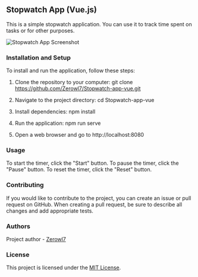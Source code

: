 ## Stopwatch App (Vue.js)

This is a simple stopwatch application. You can use it to track time spent on tasks or for other purposes.

![Stopwatch App Screenshot](./screenshots/screenshot.png)

### Installation and Setup

To install and run the application, follow these steps:

1. Clone the repository to your computer:
git clone https://github.com/Zerowl7/Stopwatch-app-vue.git

2. Navigate to the project directory:
cd Stopwatch-app-vue

3. Install dependencies:
npm install

4. Run the application:
npm run serve

5. Open a web browser and go to http://localhost:8080

### Usage

To start the timer, click the "Start" button. To pause the timer, click the "Pause" button. To reset the timer, click the "Reset" button.

### Contributing

If you would like to contribute to the project, you can create an issue or pull request on GitHub. When creating a pull request, be sure to describe all changes and add appropriate tests.

### Authors

Project author - [Zerowl7](https://github.com/Zerowl7)

### License

This project is licensed under the [MIT License](https://github.com/Zerowl7/Stopwatch-app-vue/blob/master/LICENSE).
